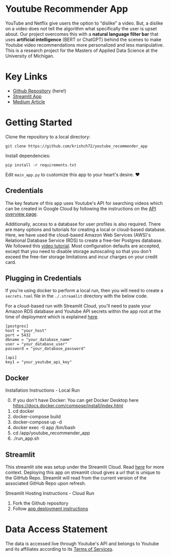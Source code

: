 # Youtube Recommender App

YouTube and Netflix give users the option to “dislike” a video. But, a dislike on a video does not tell the algorithm what specifically the user is upset about. Our project overcomes this with a **natural language filter bar** that uses **artificial intelligence** (BERT or ChatGPT) behind the scenes to make Youtube video recommendations more personalized and less manipulative. This is a research project for the Masters of Applied Data Science at the University of Michigan.

# Key Links
- [Github Repository](https://github.com/krishch72/youtube_recommender_app) (here!)
- [Streamlit App](https://youtube-capstone.streamlit.app/)
- [Medium Article](https://medium.com/@gabrielalon257/youtube-filtering-capstone-67f755fb6dca)

# Getting Started

Clone the repository to a local directory:
```
git clone https://github.com/krishch72/youtube_recommender_app
```

Install dependencies:
```
pip install -r requirements.txt
```

Edit `main_app.py` to customize this app to your heart's desire. :heart:

## Credentials

The key feature of this app uses Youtube's API for searching videos which can be created in Google Cloud by following the instructions on the [API overview page](https://developers.google.com/youtube/v3/getting-started).

Additionally, access to a database for user profiles is also required. There are many options and tutorials for creating a local or cloud-based database. Here, we have used the cloud-based Amazon Web Services (AWS)'s Relational Database Service (RDS) to create a free-tier Postgres database. We followed this [video tutorial](https://www.youtube.com/watch?v=I_fTQTsz2nQ). Most configuration defaults are accepted, except that you need to disable storage autoscaling so that you don't exceed the free-tier storage limitations and incur charges on your credit card.

## Plugging in Credentials

If you're using docker to perform a local run, then you will need to create a `secrets.toml` file in the `./.streamlit` directory with the below code. 

For a cloud-based run with Streamlit Cloud, you'll need to paste your Amazon RDS database and Youtube API secrets within the app root at the time of deployment which is explained [here](https://docs.streamlit.io/library/advanced-features/secrets-management).

```
[postgres]
host = "your_host"
port = 5432
dbname = "your_database_name"
user = "your_database_user"
password = "your_database_password"

[api]
key1 = "your_youtube_api_key"
```

## Docker

Installation Instructions - Local Run

  0. If you don't have Docker: You can get Docker Desktop here https://docs.docker.com/compose/install/index.html
  1. cd docker
  2. docker-compose build
  3. docker-compose up -d
  4. docker exec -ti app /bin/bash
  5. cd /app/youtube_recommender_app
  6. ./run_app.sh

## Streamlit

This streamlit site was setup under the Streamlit Cloud. Read [here](https://blog.streamlit.io/host-your-streamlit-app-for-free/) for more context. Deploying this app on streamlit cloud gives a url that is unique to the GitHub Repo. Streamlit will read from the current version of the associated GitHub Repo upon refresh.

Streamlit Hosting Instructions - Cloud Run

  1. Fork the Github repository
  2. Follow [app deployment instructions](https://docs.streamlit.io/streamlit-community-cloud/get-started/deploy-an-app)

# Data Access Statement

The data is accessed live through Youtube's API and belongs to Youtube and its affiliates according to its [Terms of Services](https://developers.google.com/youtube/terms/api-services-terms-of-service).
